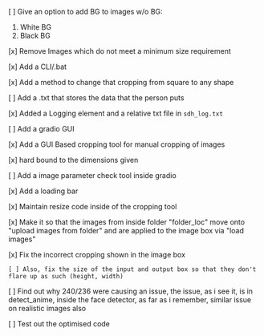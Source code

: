 [ ] Give an option to add BG to images w/o BG:
  1. White BG
  2. Black BG

[x] Remove Images which do not meet a minimum size requirement

[x] Add a CLI/.bat

[x] Add a method to change that cropping from square to any shape

[ ] Add a .txt that stores the data that the person puts

  [x] Added a Logging element and a relative txt file in `sdh_log.txt`

[ ] Add a gradio GUI

  [x] Add a GUI Based cropping tool for manual cropping of images

  [x] hard bound to the dimensions given

  [ ] Add a image parameter check tool inside gradio

  [x] Add a loading bar

  [x] Maintain resize code inside of the cropping tool

  [x] Make it so that the images from inside folder "folder_loc" move onto "upload images from folder" and are applied to the image box via "load images"

  [x] Fix the incorrect cropping shown in the image box

    [ ] Also, fix the size of the input and output box so that they don't flare up as such (height, width)

  [ ] Find out why 240/236 were causing an issue, the issue, as i see it, is in detect_anime, inside the face detector, as far as i remember, similar issue on realistic images also

  [ ] Test out the optimised code